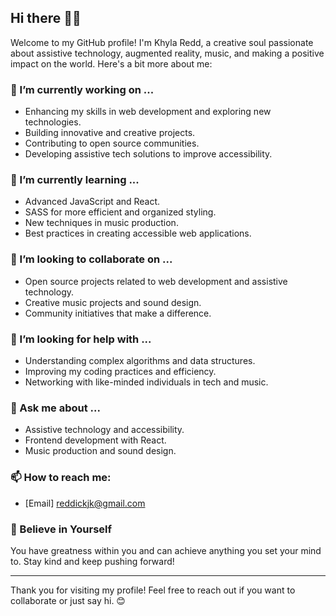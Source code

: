 
## Hi there 👋🏽

Welcome to my GitHub profile! I'm Khyla Redd, a creative soul passionate about assistive technology, augmented reality, music, and making a positive impact on the world. Here's a bit more about me:

### 🔭 I’m currently working on ...
- Enhancing my skills in web development and exploring new technologies.
- Building innovative and creative projects.
- Contributing to open source communities.
- Developing assistive tech solutions to improve accessibility.

### 🌱 I’m currently learning ...
- Advanced JavaScript and React.
- SASS for more efficient and organized styling.
- New techniques in music production.
- Best practices in creating accessible web applications.

### 👯 I’m looking to collaborate on ...
- Open source projects related to web development and assistive technology.
- Creative music projects and sound design.
- Community initiatives that make a difference.

### 🤔 I’m looking for help with ...
- Understanding complex algorithms and data structures.
- Improving my coding practices and efficiency.
- Networking with like-minded individuals in tech and music.

### 💬 Ask me about ...
- Assistive technology and accessibility.
- Frontend development with React.
- Music production and sound design.

### 📫 How to reach me:

- [Email] reddickjk@gmail.com


### 🌟 Believe in Yourself
You have greatness within you and can achieve anything you set your mind to. Stay kind and keep pushing forward!

---

Thank you for visiting my profile! Feel free to reach out if you want to collaborate or just say hi. 😊
